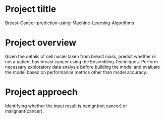 # Project tiltle
Breast-Cancer-prediction-using-Machine-Learning-Algorithms
# Project overview
Given the details of cell nuclei taken from breast mass, predict whether or not a patient has breast cancer using the Ensembling Techniques. Perform necessary exploratory data analysis before building the model and evaluate the model based on performance metrics other than model accuracy.
# Project approech
Identifying whether the input result is benign(not cancer) or malignant(cancer).

